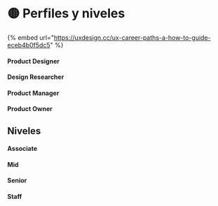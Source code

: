 # 🟡 Perfiles y niveles

{% embed url="https://uxdesign.cc/ux-career-paths-a-how-to-guide-eceb4b0f5dc5" %}

#### Product Designer



#### Design Researcher



#### Product Manager



#### Product Owner



## Niveles

#### Associate

#### Mid

#### Senior&#x20;

#### Staff
